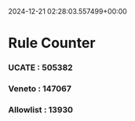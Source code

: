 2024-12-21 02:28:03.557499+00:00
# Rule Counter 
 ### UCATE : 505382

 ### Veneto : 147067

 ### Allowlist : 13930